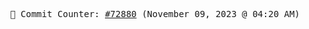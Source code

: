 <p align="center">
    <samp>
        📮 Commit Counter: <a href="https://github.com/Javascript-void0/Javascript-void0/commits/main">#72880</a> (November 09, 2023 @ 04:20 AM)
    </samp>
</p>
